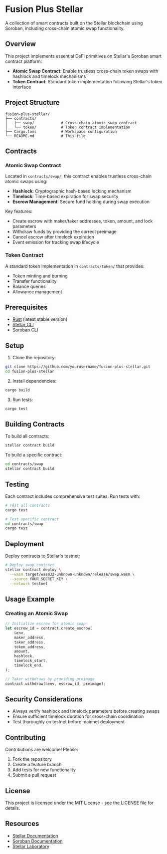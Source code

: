 # Fusion Plus Stellar

A collection of smart contracts built on the Stellar blockchain using Soroban, including cross-chain atomic swap functionality.

## Overview

This project implements essential DeFi primitives on Stellar's Soroban smart contract platform:

- **Atomic Swap Contract**: Enable trustless cross-chain token swaps with hashlock and timelock mechanisms
- **Token Contract**: Standard token implementation following Stellar's token interface

## Project Structure

```
fusion-plus-stellar/
├── contracts/
│   ├── swap/            # Cross-chain atomic swap contract
│   └── token/           # Token contract implementation
├── Cargo.toml           # Workspace configuration
└── README.md            # This file
```

## Contracts

### Atomic Swap Contract

Located in `contracts/swap/`, this contract enables trustless cross-chain atomic swaps using:

- **Hashlock**: Cryptographic hash-based locking mechanism
- **Timelock**: Time-based expiration for swap security
- **Escrow Management**: Secure fund holding during swap execution

Key features:
- Create escrow with maker/taker addresses, token, amount, and lock parameters
- Withdraw funds by providing the correct preimage
- Cancel escrow after timelock expiration
- Event emission for tracking swap lifecycle

### Token Contract

A standard token implementation in `contracts/token/` that provides:
- Token minting and burning
- Transfer functionality
- Balance queries
- Allowance management


## Prerequisites

- [Rust](https://www.rust-lang.org/tools/install) (latest stable version)
- [Stellar CLI](https://developers.stellar.org/docs/tools/stellar-cli)
- [Soroban CLI](https://soroban.stellar.org/docs/getting-started/setup)

## Setup

1. Clone the repository:
```bash
git clone https://github.com/yourusername/fusion-plus-stellar.git
cd fusion-plus-stellar
```

2. Install dependencies:
```bash
cargo build
```

3. Run tests:
```bash
cargo test
```

## Building Contracts

To build all contracts:
```bash
stellar contract build
```

To build a specific contract:
```bash
cd contracts/swap
stellar contract build
```

## Testing

Each contract includes comprehensive test suites. Run tests with:

```bash
# Test all contracts
cargo test

# Test specific contract
cd contracts/swap
cargo test
```

## Deployment

Deploy contracts to Stellar's testnet:

```bash
# Deploy swap contract
stellar contract deploy \
  --wasm target/wasm32-unknown-unknown/release/swap.wasm \
  --source YOUR_SECRET_KEY \
  --network testnet
```

## Usage Example

### Creating an Atomic Swap

```rust
// Initialize escrow for atomic swap
let escrow_id = contract.create_escrow(
    &env,
    maker_address,
    taker_address,
    token_address,
    amount,
    hashlock,
    timelock_start,
    timelock_end,
);

// Taker withdraws by providing preimage
contract.withdraw(&env, escrow_id, preimage);
```

## Security Considerations

- Always verify hashlock and timelock parameters before creating swaps
- Ensure sufficient timelock duration for cross-chain coordination
- Test thoroughly on testnet before mainnet deployment

## Contributing

Contributions are welcome! Please:
1. Fork the repository
2. Create a feature branch
3. Add tests for new functionality
4. Submit a pull request

## License

This project is licensed under the MIT License - see the LICENSE file for details.

## Resources

- [Stellar Documentation](https://developers.stellar.org/)
- [Soroban Documentation](https://soroban.stellar.org/docs)
- [Stellar Laboratory](https://laboratory.stellar.org/)